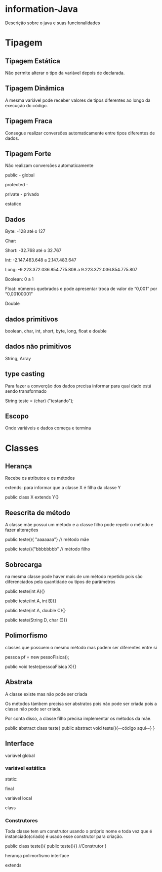 # information-Java
Descrição sobre o java e suas funcionalidades

<h1>Tipagem</h1>
<h2>Tipagem Estática</h2>
<p>Não permite alterar o tipo da variável depois de declarada.</p>
<h2>Tipagem Dinâmica</h2>
<p>A mesma variável pode receber valores de tipos diferentes ao longo da execução do código.</p>

<h2>Tipagem Fraca</h2>
<p>Consegue realizar conversões automaticamente entre tipos diferentes de dados.</p>

<h2>Tipagem Forte</h2>
<p>Não realizam conversões automaticamente</p>

<p>public - global</p>
<p>protected -</p>
<p>private - privado</p>
<p>estatico</p>

<h2>Dados</h2>
<p>Byte: -128 até o 127</p>
<p>Char: </p>
<p>Short: -32.768 até o 32.767</p>
<p>Int: -2.147.483.648 a 2.147.483.647</p>
<p>Long: -9.223.372.036.854.775.808 a 9.223.372.036.854.775.807</p>
<p>Boolean: 0 a 1</p>
<p>Float: números quebrados e pode apresentar troca de valor de “0,001” por “0,00100001”</p>
<p>Double</p>


<h2>dados primitivos</h2>
<p>boolean, char, int, short, byte, long, float e double</p>

<h2>dados não primitivos</h2>
<p>String, Array</p>

<h2>type casting</h2>
<p>Para fazer a converção dos dados precisa informar para qual dado está sendo transformado</p>
<p>String teste = (char) ("testando");</p>

<h2>Escopo</h2>
<p>Onde variáveis e dados começa e termina</p>

<h1>Classes</h1>

<h2>Herança</h2>
<p>Recebe os atributos e os métodos</p>
<p>extends: para informar que a classe X é filha da classe Y</p>
<p>public class X extends Y{}</p>

<h2>Reescrita de método</h2>
<p>A classe mãe possui um método e a classe filho pode repetir o método e fazer alterações</p>
<p>public teste(){ "aaaaaaa"} // método mãe</p>
<p>public teste(){"bbbbbbbb" // método filho</p>

<h2>Sobrecarga</h2>
<p>na mesma classe pode haver mais de um método repetido pois são diferenciados pela quantidade ou tipos de parâmetros</p>
<p>public teste(int A){}</p>
<p>public teste(int A, int B){}</p>
<p>public teste(int A, double C){}</p>
<p>public teste(String D, char E){}</p>

<h2>Polimorfismo</h2>
<p>classes que possuem o mesmo método mas podem ser diferentes entre si</p>
<p>pessoa pf = new pessoFisica();</p>
<p>public void teste(pessoaFisica X){}</p>

<h2>Abstrata</h2>
<p>A classe existe mas não pode ser criada</p>
<p>Os métodos támbem precisa ser abstratos pois não pode ser criada pois a classe não pode ser criada.</p>
<p>Por conta disso, a classe filho precisa implementar os métodos da mãe.</p>
<p>public abstract class teste{
  public abstract void teste(){--código aqui--}
}</p>


<h2>Interface</h2>


variável global
<h3>variável estática</h3>
<p>static: </p>
<p>final</p>
variável local



class
<h3>Construtores</h3>
<p>Toda classe tem um construtor usando o próprio nome e toda vez que é instanciado(criado) é usado esse construtor para criação.</p>
<p>public class teste(){
  public teste(){} //Construtor
}</p>

herança
polimorfismo
interface

extends
